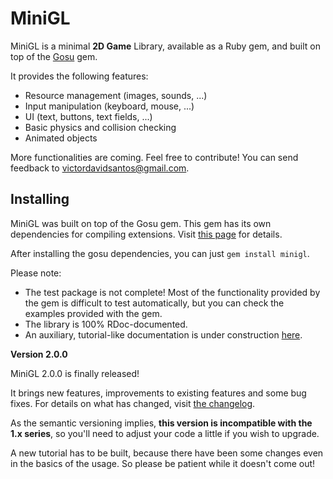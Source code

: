 # MiniGL

MiniGL is a minimal **2D Game** Library, available as a Ruby gem, and built on
top of the [Gosu](http://www.libgosu.org/) gem.

It provides the following features:

  * Resource management (images, sounds, ...)
  * Input manipulation (keyboard, mouse, ...)
  * UI (text, buttons, text fields, ...)
  * Basic physics and collision checking
  * Animated objects

More functionalities are coming. Feel free to contribute! You can send feedback
to victordavidsantos@gmail.com.

## Installing

MiniGL was built on top of the Gosu gem. This gem has its own dependencies for
compiling extensions. Visit
[this page](https://github.com/jlnr/gosu/wiki/Getting-Started-on-Linux) for
details.

After installing the gosu dependencies, you can just `gem install minigl`.

Please note:

  * The test package is not complete! Most of the functionality
provided by the gem is difficult to test automatically, but you can check the
examples provided with the gem.
  * The library is 100% RDoc-documented.
  * An auxiliary, tutorial-like documentation is under construction
[here](https://github.com/victords/minigl/wiki/How-To).

**Version 2.0.0**

MiniGL 2.0.0 is finally released!

It brings new features, improvements to existing features and some bug fixes.
For details on what has changed, visit
[the changelog](https://github.com/victords/minigl/wiki/Changelog-(2.0.0)).

As the semantic versioning implies, **this version is incompatible with the 1.x
series**, so you'll need to adjust your code a little if you wish to upgrade.

A new tutorial has to be built, because there have been some changes even in the
basics of the usage. So please be patient while it doesn't come out!
